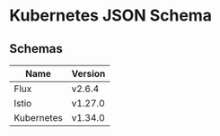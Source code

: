 # Kubernetes JSON Schema

## Schemas

| Name       | Version |
| ---------- | ------- |
| Flux       | v2.6.4  |
| Istio      | v1.27.0 |
| Kubernetes | v1.34.0 |
